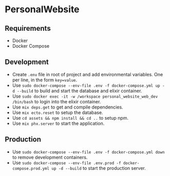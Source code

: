 # PersonalWebsite

## Requirements
* Docker
* Docker Compose

## Development

* Create `.env` file in root of project and add environmental variables. One per line, in the form `key=value`.
* Use `sudo docker-compose --env-file .env -f docker-compose.yml up -d --build` to build and start the database and elixir container.
* Use `sudo docker exec -it -w /workspace personal_website_web_dev /bin/bash` to login into the elixir container.
* Use `mix deps.get` to get and compile dependencies.
* Use `mix ecto.reset` to setup the database.
* Use `cd assets && npm install && cd ..` to setup npm.
* Use `mix phx.server` to start the application.

## Production
* Use `sudo docker-compose --env-file .env -f docker-compose.yml down` to remove development containers.
* Use `sudo docker-compose --env-file .env.prod -f docker-compose.prod.yml up -d --build` to start the production server.
